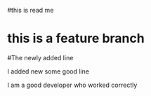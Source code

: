 #this is read me

# this is a feature branch
#The newly added line

I added new some good
line

I am a good developer who worked correctly